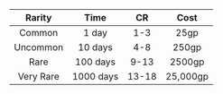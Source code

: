 | Rarity | Time | CR | Cost |
| :----: | :--: | :--: | :--: |
| Common | 1 day | 1-3 | 25gp |
| Uncommon | 10 days | 4-8 | 250gp |
| Rare | 100 days | 9-13 | 2500gp |
| Very Rare | 1000 days | 13-18 | 25,000gp |
